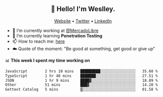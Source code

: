 <h2 align="center">👋 Hello! I'm Weslley.</h2>
<p align="center">
  <a href="http://weslleyneri.com.br">Website</a> •
  <a href="https://twitter.com/Weslley_Neri">Twitter</a> •
  <a href="https://www.linkedin.com/in/weslley-neri-3658908b">LinkedIn</a>
</p>


- 🔭 I’m currently working at [@MercadoLibre](https://github.com/mercadolibre)
- 🌱 I’m currently learning **Penetration Testing**
- 📫 How to reach me: [here](mailto:weslley39@gmail.com)
- ☁️ Quote of the moment: "Be good at something, get good or give up"

📊 **This week I spent my time working on**
<!--START_SECTION:waka-->

```txt
JavaScript        2 hrs 10 mins   █████████░░░░░░░░░░░░░░░░   35.60 %
TypeScript        1 hr 40 mins    ███████░░░░░░░░░░░░░░░░░░   27.51 %
JSON              1 hr 9 mins     ████▓░░░░░░░░░░░░░░░░░░░░   18.89 %
Other             51 mins         ███▓░░░░░░░░░░░░░░░░░░░░░   14.20 %
Gettext Catalog   5 mins          ▒░░░░░░░░░░░░░░░░░░░░░░░░   01.58 %
```

<!--END_SECTION:waka-->

<!-- Inspired by https://github.com/gruselhaus/gruselhaus -->